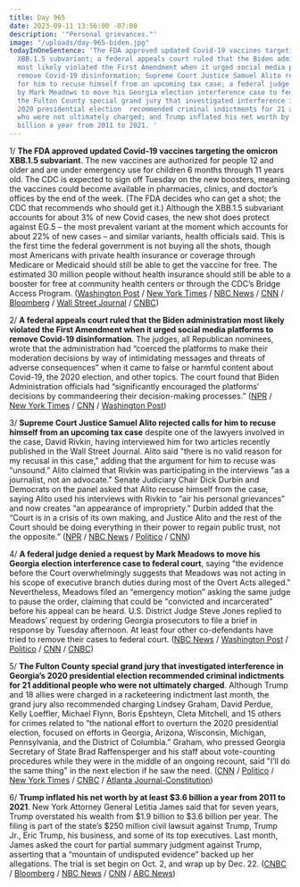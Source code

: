 ```yaml
---
title: Day 965
date: 2023-09-11 13:56:00 -07:00
description: '"Personal grievances."'
image: "/uploads/day-965-biden.jpg"
todayInOneSentence: 'The FDA approved updated Covid-19 vaccines targeting the omicron
  XBB.1.5 subvariant; a federal appeals court ruled that the Biden administration
  most likely violated the First Amendment when it urged social media platforms to
  remove Covid-19 disinformation; Supreme Court Justice Samuel Alito rejected calls
  for him to recuse himself from an upcoming tax case; a federal judge denied a request
  by Mark Meadows to move his Georgia election interference case to federal court;
  the Fulton County special grand jury that investigated interference in Georgia’s
  2020 presidential election  recommended criminal indictments for 21 additional people
  who were not ultimately charged; and Trump inflated his net worth by at least $3.6
  billion a year from 2011 to 2021. '
---
```


1/ **The FDA approved updated Covid-19 vaccines targeting the omicron XBB.1.5 subvariant**. The new vaccines are authorized for people 12 and older and are under emergency use for children 6 months through 11 years old. The CDC is expected to sign off Tuesday on the new boosters,  meaning the vaccines could become available in pharmacies, clinics, and doctor’s offices by the end of the week. (The FDA decides who can get a shot; the CDC that recommends who should get it.) Although the XBB.1.5 subvariant accounts for about 3% of new Covid cases, the new shot does protect against EG.5 – the most prevalent variant at the moment which accounts for about 22% of new cases – and similar variants, health officials said. This is the first time the federal government is not buying all the shots, though most Americans with private health insurance or coverage through Medicare or Medicaid should still be able to get the vaccine for free. The estimated 30 million people without health insurance should still be able to a booster for free at community health centers or through the CDC’s Bridge Access Program. ([Washington Post](https://www.washingtonpost.com/health/2023/09/11/covid-vaccine-new-booster/) / [New York Times](https://www.nytimes.com/2023/09/11/health/covid-vaccine-boosters-fda-pfizer-moderna.html) / [NBC News](https://www.nbcnews.com/health/health-news/fda-clears-new-covid-boosters-5-things-know-rcna102577) / [CNN](https://www.cnn.com/2023/09/11/health/fda-signs-off-on-updated-covid-19-vaccines/index.html) / [Bloomberg](https://www.bloomberg.com/news/articles/2023-09-11/updated-covid-vaccines-from-pfizer-and-moderna-approved-by-fda?sref=MIBMEEoj) / [Wall Street Journal](https://www.wsj.com/health/healthcare/fda-approves-newest-covid-19-boosters-c69f85e2) / [CNBC](https://www.cnbc.com/2023/09/11/covid-vaccines-fda-approves-new-shots-from-pfizer-moderna.html))

2/ **A federal appeals court ruled that the Biden administration most likely violated the First Amendment when it urged social media platforms to remove Covid-19 disinformation**. The judges, all Republican nominees, wrote that the administration had “coerced the platforms to make their moderation decisions by way of intimidating messages and threats of adverse consequences” when it came to false or harmful content about Covid-19, the 2020 election, and other topics. The court found that Biden Administration officials had “significantly encouraged the platforms’ decisions by commandeering their decision-making processes.” ([NPR](https://www.npr.org/2023/09/08/1197971952/biden-administration-fifth-circuit-ruling-social-media-injunction) / [New York Times](https://www.nytimes.com/2023/09/08/business/appeals-court-first-amendment-social-media.html) / [CNN](https://www.cnn.com/2023/09/08/politics/biden-administration-social-media-lawsuit/) / [Washington Post](https://www.washingtonpost.com/technology/2023/09/08/5th-circuit-ruling-covid-content-moderation/))

3/ **Supreme Court Justice Samuel Alito rejected calls for him to recuse himself from an upcoming tax case** despite one of the lawyers involved in the case, David Rivkin, having interviewed him for two articles recently published in the Wall Street Journal. Alito said "there is no valid reason for my recusal in this case," adding that the argument for him to recuse was “unsound.” Alito claimed that Rivkin was participating in the interviews "as a journalist, not an advocate." Senate Judiciary Chair Dick Durbin and Democrats on the panel asked that Alito recuse himself from the case, saying Alito used his interviews with Rivkin to “air his personal grievances” and now creates “an appearance of impropriety.” Durbin added that the “Court is in a crisis of its own making, and Justice Alito and the rest of the Court should be doing everything in their power to regain public trust, not the opposite.” ([NPR](https://www.npr.org/2023/09/08/1198531562/justice-alito-tax-case) / [NBC News](https://www.nbcnews.com/politics/supreme-court/samuel-alito-says-no-valid-reason-step-supreme-court-case-involving-la-rcna104082) / [Politico](https://www.politico.com/news/2023/09/08/alito-rejects-call-to-recuse-in-tax-case-00114735) / [CNN](https://www.cnn.com/2023/09/08/politics/alito-durbin-supreme-court-ethics/))

4/ **A federal judge denied a request by Mark Meadows to move his Georgia election interference case to federal court**, saying "the evidence before the Court overwhelmingly suggests that Meadows was not acting in his scope of executive branch duties during most of the Overt Acts alleged." Nevertheless, Meadows filed an “emergency motion” asking the same judge to pause the order, claiming that could be "convicted and incarcerated" before his appeal can be heard. U.S. District Judge Steve Jones replied to Meadows’ request by ordering Georgia prosecutors to file a brief in response by Tuesday afternoon. At least four other co-defendants have tried to remove their cases to federal court. ([NBC News](https://www.nbcnews.com/politics/donald-trump/mark-meadows-convicted-incarcerated-ga-election-case-federal-appeal-he-rcna104398) / [Washington Post](https://www.washingtonpost.com/politics/2023/09/08/mark-meadows-court-decision-georgia/) / [Politico](https://www.politico.com/news/2023/09/08/judge-refuses-to-move-prosecution-of-mark-meadows-to-federal-court-00114817) / [CNN](https://www.cnn.com/2023/09/08/politics/meadows-georgia-criminal-case-federal-court-rejected/) / [CNBC](https://www.cnbc.com/2023/09/11/trump-aide-mark-meadows-seeks-stay-pending-appeal-of-ga-ruling.html))

5/ **The Fulton County special grand jury that investigated interference in Georgia’s 2020 presidential election  recommended criminal indictments for 21 additional people who were not ultimately charged**. Although Trump and 18 allies were charged in a racketeering indictment last month, the grand jury also recommended charging Lindsey Graham, David Perdue, Kelly Loeffler, Michael Flynn, Boris Epshteyn, Cleta Mitchell, and 15 others for crimes related to “the national effort to overturn the 2020 presidential election, focused on efforts in Georgia, Arizona, Wisconsin, Michigan, Pennsylvania, and the District of Columbia.” Graham, who pressed Georgia Secretary of State Brad Raffensperger and his staff about vote-counting procedures while they were in the middle of an ongoing recount, said "I’ll do the same thing" in the next election if he saw the need. ([CNN](https://www.cnn.com/2023/09/08/politics/fulton-county-special-grand-jury-report/) / [Politico](https://www.politico.com/news/2023/09/08/georgia-panel-urged-criminal-charges-against-lindsey-graham-and-other-trump-allies-00114700) / [New York Times](https://www.nytimes.com/2023/09/08/us/georgia-special-grand-jury-lindsey-graham-trump.html) / [CNBC](https://www.cnbc.com/2023/09/08/trump-georgia-election-case-special-grand-jury-report-release-set.html) / [Atlanta Journal-Constitution](https://www.ajc.com/politics/breaking-fulton-special-grand-jury-recommended-dozens-of-indictments/EGPPH6ER7RCNZCOSSULHQVCRQM/))

6/ **Trump inflated his net worth by at least $3.6 billion a year from 2011 to 2021**. New York Attorney General Letitia James said that for seven years, Trump overstated his wealth from $1.9 billion to $3.6 billion per year. The filing is part of the state’s $250 million civil lawsuit against Trump, Trump Jr., Eric Trump, his business, and some of its top executives. Last month, James asked the court for partial summary judgment against Trump, asserting that a “mountain of undisputed evidence” backed up her allegations. The trial is set begin on Oct. 2, and wrap up by Dec. 22. ([CNBC](https://www.cnbc.com/2023/09/08/trump-overstated-net-worth-by-up-to-3point6-billion-per-year-ny-ag-alleges-in-new-filing.html) / [Bloomberg](https://www.bloomberg.com/news/articles/2023-09-08/trump-inflated-wealth-by-as-much-as-3-6-billion-a-year-ny-says?sref=MIBMEEoj) / [NBC News](https://www.nbcnews.com/politics/donald-trump/donald-trumps-new-york-fraud-trial-will-last-nearly-3-months-judge-rcna104100) / [CNN](https://www.cnn.com/2023/09/08/politics/donald-trump-net-work-new-york-attorney-general/) / [ABC News](https://abcnews.go.com/Politics/trump-inflated-net-worth-36-billion-ny-attorney/story?id=103027458))
